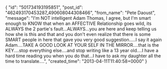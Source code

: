  {
   "id": "501734193195851",
   "post_id": "462493170453287_490608044308466",
   "from_name": "Pete Daoust",
   "message": "I'm NOT intelligent Adam Thomas, I agree, but I'm smart enough to KNOW that when an AFFECTIVE Relationship goes wild, its ALWAYS the 2 partie's fault...ALWAYS...you are here and keep telling us how she is this and that and you don't even realize that there is some SMART people in here that gave you very good suggestion.....I say it again Adam....TAKE A GOOD LOOK AT YOUR SELF IN THE MIRROR....that is the KEY....stop everything else....and stop writing like a 13 year old....I have a hard time reading you when you do that...I have to ask my daughter all the time to translate....",
   "created_time": "2013-04-11T11:40:58+0000"
 }
